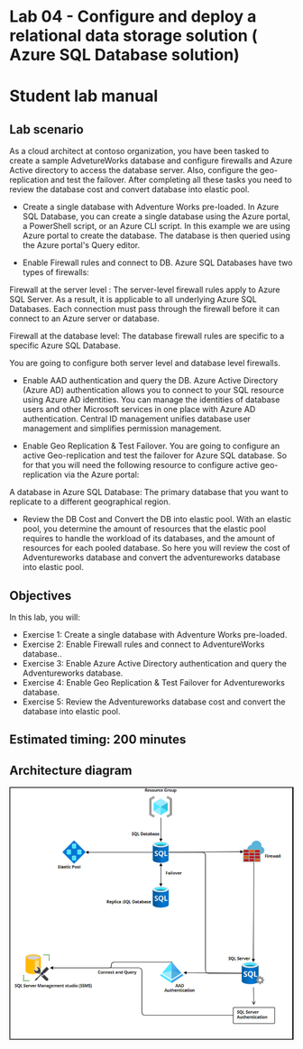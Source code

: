 # Lab 04 - Configure and deploy a relational data storage solution ( Azure SQL Database solution) 

# Student lab manual

## Lab scenario

As a cloud architect at contoso organization, you have been tasked to create a sample AdvetureWorks database and configure firewalls and Azure Active directory to access the database server. Also, configure the geo-replication and test the failover. After completing all these tasks you need to review the database cost and convert database into elastic pool. 

- Create a single database with Adventure Works pre-loaded. In Azure SQL Database, you can create a single database using the Azure portal, a PowerShell script, or an Azure CLI script. In this example we are using Azure portal to create the database. The database is then queried using the Azure portal's Query editor.

- Enable Firewall rules and connect to DB. Azure SQL Databases have two types of firewalls:

Firewall at the server level : The server-level firewall rules apply to Azure SQL Server. As a result, it is applicable to all underlying Azure SQL Databases. Each connection must pass through the firewall before it can connect to an Azure server or database.

Firewall at the database level: The database firewall rules are specific to a specific Azure SQL Database. 

You are going to configure both server level and database level firewalls.

- Enable AAD authentication and query the DB. Azure Active Directory (Azure AD) authentication allows you to connect to your SQL resource using Azure AD identities. 
You can manage the identities of database users and other Microsoft services in one place with Azure AD authentication. Central ID management unifies database user management and simplifies permission management.

- Enable Geo Replication & Test Failover. You are going to configure an active Geo-replication and test the failover for Azure SQL database. So for that you will need the following resource to configure active geo-replication via the Azure portal:

A database in Azure SQL Database: The primary database that you want to replicate to a different geographical region.

- Review the DB Cost and Convert the DB into elastic pool. With an elastic pool, you determine the amount of resources that the elastic pool requires to handle the workload of its databases, and the amount of resources for each pooled database. So here you will review the cost of Adventureworks database and convert the adventureworks database into elastic pool.

## Objectives

In this lab, you will:

+ Exercise 1: Create a single database with Adventure Works pre-loaded. 
+ Exercise 2: Enable Firewall rules and connect to AdventureWorks database..
+ Exercise 3: Enable Azure Active Directory authentication and query the Adventureworks database.
+ Exercise 4: Enable Geo Replication & Test Failover for Adventureworks database. 
+ Exercise 5: Review the Adventureworks database cost and convert the database into elastic pool.


## Estimated timing: 200 minutes

## Architecture diagram

![img](../media/arch4.png)
